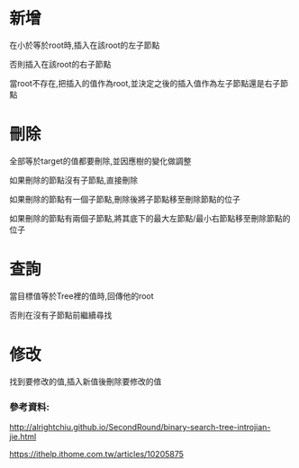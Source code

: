 # 新增

在小於等於root時,插入在該root的左子節點

否則插入在該root的右子節點

當root不存在,把插入的值作為root,並決定之後的插入值作為左子節點還是右子節點

# 刪除

全部等於target的值都要刪除,並因應樹的變化做調整

如果刪除的節點沒有子節點,直接刪除

如果刪除的節點有一個子節點,刪除後將子節點移至刪除節點的位子

如果刪除的節點有兩個子節點,將其底下的最大左節點/最小右節點移至刪除節點的位子

# 查詢

當目標值等於Tree裡的值時,回傳他的root

否則在沒有子節點前繼續尋找

# 修改

找到要修改的值,插入新值後刪除要修改的值


### 參考資料:

http://alrightchiu.github.io/SecondRound/binary-search-tree-introjian-jie.html

https://ithelp.ithome.com.tw/articles/10205875

